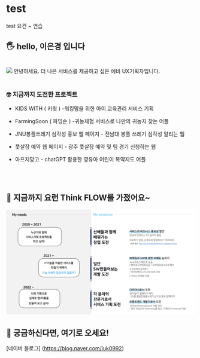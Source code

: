 # test
test 요건 ~ 연습 </br>


## 🖐️ hello, 이은경 입니다
</br>
<img src="./eegeaeng.jpg" width= "300" heigh="300" />
안녕하세요. 더 나은 서비스를 제공하고 싶은 예비 UX기획자입니다.  </br>
</br>


   

### 🤓 지금까지 도전한 프로젝트   

*  KIDS WITH ( 키윗 ) -워킹맘을 위한 아이 교육관리 서비스 기획  

* FarmingSoon ( 파밍순 ) -귀농체험 서비스로 나만의 귀농지 찾는 어플

* JNU봉플쓰레기 심각성 홍보 웹 페이지 - 전남대 봉플 쓰레기 심각성 알리는 웹
  
* 풋살장 예약 웹 페이지 - 광주 풋살장 예약 및 팀 경기 신청하는 웹

* 아프지망고 - chatGPT 활용한 영유아 어린이 복약지도 어플   

</br>
</br>
    
   



  




## 🚩 지금까지 요런 Think FLOW를 가졌어요~

<img src="./map.png" width= "1200" heigh="800" />   




## 🤔 궁금하신다면, 여기로 오세요!

[네이버 블로그] (https://blog.naver.com/luk0992)


